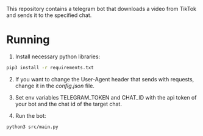 This repository contains a telegram bot that downloads a video from TikTok and sends it to the specified chat.

# Running
1) Install necessary python libraries:
```bash
pip3 install -r requirements.txt
```

2) If you want to change the User-Agent header that sends with requests, change it in the *config.json* file.

3) Set env variables TELEGRAM_TOKEN and CHAT_ID with the api token of your bot and the chat id of the target chat.

4) Run the bot:
```bash
python3 src/main.py
```

